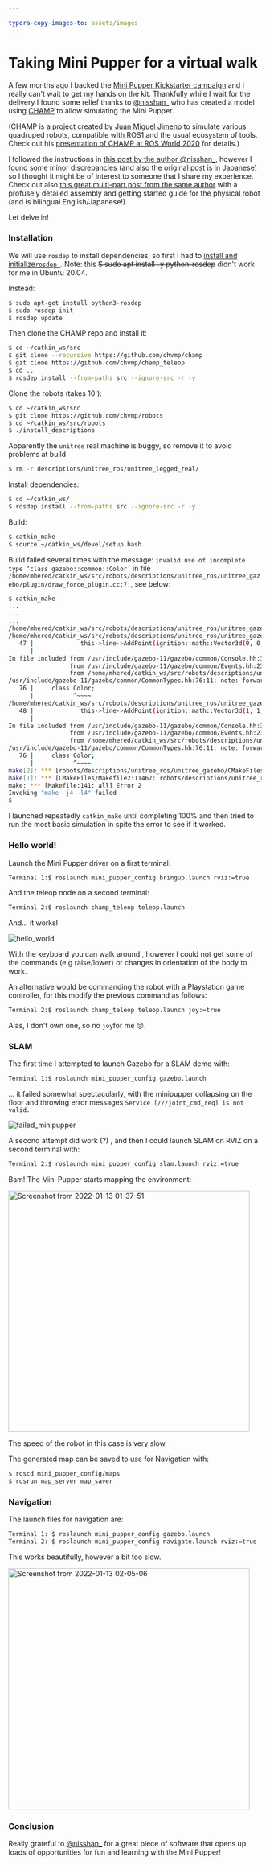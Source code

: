 ```yaml
---

typora-copy-images-to: assets/images
---
```


# Taking Mini Pupper for a virtual walk 

A few months ago I backed the [Mini Pupper Kickstarter campaign](https://www.kickstarter.com/projects/336477435/mini-pupper-open-sourceros-robot-dog-kit) and I really can't wait to get my hands on the kit. Thankfully while I wait for the delivery I found some relief thanks to  [@nisshan_](https://mobile.twitter.com/nisshan_) who has created a model using [CHAMP](https://github.com/chvmp/champ) to allow simulating the Mini Pupper.

(CHAMP is a project created by [Juan Miguel Jimeno](https://twitter.com/joemeno) to simulate various quadruped robots, compatible with ROS1 and the usual ecosystem of tools. Check out his [presentation of CHAMP at ROS World 2020](https://translate.google.com/website?sl=auto&tl=en&u=https://vimeo.com/480603868) for details.)

I followed the instructions in [this post by the author @nisshan_](https://qiita.com/nisshan_/items/fa4a4ab807c5e4bb1ff4), however I found some minor discrepancies (and also the original post is in Japanese) so I thought it might be of interest to someone that I share my experience. Check out also [this great multi-part post from the same author](https://qiita.com/nisshan_/items/5f1a0953e9fd4afba5b5) with a profusely detailed assembly and getting started guide for the physical robot (and is bilingual English/Japanese!).

Let delve in!

### Installation

We will use `rosdep` to install dependencies, so first I had to [install and initialize`rosdep `](http://wiki.ros.org/rosdep). Note: this ~~$ sudo apt install -y python-rosdep~~ didn't work for me in Ubuntu 20.04.

Instead:

```bash
$ sudo apt-get install python3-rosdep
$ sudo rosdep init
$ rosdep update
```

Then clone the CHAMP repo and install it:

```bash
$ cd ~/catkin_ws/src
$ git clone --recursive https://github.com/chvmp/champ
$ git clone https://github.com/chvmp/champ_teleop
$ cd ..
$ rosdep install --from-paths src --ignore-src -r -y
```

Clone the robots (takes 10'):

```bash
$ cd ~/catkin_ws/src
$ git clone https://github.com/chvmp/robots
$ cd ~/catkin_ws/src/robots 
$ ./install_descriptions
```

Apparently the `unitree` real machine is buggy, so remove it to avoid problems at build

```bash
$ rm -r descriptions/unitree_ros/unitree_legged_real/
```

Install dependencies:

```bash
$ cd ~/catkin_ws/
$ rosdep install --from-paths src --ignore-src -r -y
```

Build:

```bash
$ catkin_make
$ source ~/catkin_ws/devel/setup.bash
```

Build failed several times with the message: `invalid use of incomplete type ‘class gazebo::common::Color’` in file `/home/mhered/catkin_ws/src/robots/descriptions/unitree_ros/unitree_gazebo/plugin/draw_force_plugin.cc:7:`, see below:

```bash
$ catkin_make
...
...
...
/home/mhered/catkin_ws/src/robots/descriptions/unitree_ros/unitree_gazebo/plugin/draw_force_plugin.cc: In member function ‘virtual void gazebo::UnitreeDrawForcePlugin::Load(gazebo::rendering::VisualPtr, sdf::v9::ElementPtr)’:
/home/mhered/catkin_ws/src/robots/descriptions/unitree_ros/unitree_gazebo/plugin/draw_force_plugin.cc:47:95: error: invalid use of incomplete type ‘class gazebo::common::Color’
   47 |             this->line->AddPoint(ignition::math::Vector3d(0, 0, 0), common::Color(0, 1, 0, 1.0));
      |                                                                                               ^
In file included from /usr/include/gazebo-11/gazebo/common/Console.hh:30,
                 from /usr/include/gazebo-11/gazebo/common/Events.hh:23,
                 from /home/mhered/catkin_ws/src/robots/descriptions/unitree_ros/unitree_gazebo/plugin/draw_force_plugin.cc:7:
/usr/include/gazebo-11/gazebo/common/CommonTypes.hh:76:11: note: forward declaration of ‘class gazebo::common::Color’
   76 |     class Color;
      |           ^~~~~
/home/mhered/catkin_ws/src/robots/descriptions/unitree_ros/unitree_gazebo/plugin/draw_force_plugin.cc:48:95: error: invalid use of incomplete type ‘class gazebo::common::Color’
   48 |             this->line->AddPoint(ignition::math::Vector3d(1, 1, 1), common::Color(0, 1, 0, 1.0));
      |                                                                                               ^
In file included from /usr/include/gazebo-11/gazebo/common/Console.hh:30,
                 from /usr/include/gazebo-11/gazebo/common/Events.hh:23,
                 from /home/mhered/catkin_ws/src/robots/descriptions/unitree_ros/unitree_gazebo/plugin/draw_force_plugin.cc:7:
/usr/include/gazebo-11/gazebo/common/CommonTypes.hh:76:11: note: forward declaration of ‘class gazebo::common::Color’
   76 |     class Color;
      |           ^~~~~
make[2]: *** [robots/descriptions/unitree_ros/unitree_gazebo/CMakeFiles/unitreeDrawForcePlugin.dir/build.make:63: robots/descriptions/unitree_ros/unitree_gazebo/CMakeFiles/unitreeDrawForcePlugin.dir/plugin/draw_force_plugin.cc.o] Error 1
make[1]: *** [CMakeFiles/Makefile2:11467: robots/descriptions/unitree_ros/unitree_gazebo/CMakeFiles/unitreeDrawForcePlugin.dir/all] Error 2
make: *** [Makefile:141: all] Error 2
Invoking "make -j4 -l4" failed
$
```

I launched repeatedly `catkin_make` until completing 100% and then tried to run the most basic simulation in spite the error to see if it worked.

### Hello world!

Launch the Mini Pupper driver on a first terminal:

```bash
Terminal 1:$ roslaunch mini_pupper_config bringup.launch rviz:=true
```

And the teleop node on a second terminal:

```bash
Terminal 2:$ roslaunch champ_teleop teleop.launch
```

And... it works!

![hello_world](./assets/images/hello_world.gif)

With the keyboard you can walk around , however I could not get some of the commands (e.g raise/lower) or changes in orientation of the body to work.

An alternative would be commanding the robot with a Playstation game controller, for this modify the previous command as follows:

```bash
Terminal 2:$ roslaunch champ_teleop teleop.launch joy:=true
```

Alas, I don't own one, so no `joy`for me :cry:.

### SLAM

The first time I attempted to launch Gazebo for a SLAM demo with:

```bash
Terminal 1:$ roslaunch mini_pupper_config gazebo.launch
```
... it failed somewhat spectacularly, with the minipupper collapsing on the floor and throwing error messages  `Service [///joint_cmd_req] is not valid.` 

![failed_minipupper](./assets/images/failed_minipupper.gif)

A second attempt did work (?) , and then I could launch SLAM on RVIZ on a second terminal with: 
```bash
Terminal 2:$ roslaunch mini_pupper_config slam.launch rviz:=true
```

Bam! The Mini Pupper starts mapping the environment:

<img src="./assets/images/Screenshot_2022-01-13_01-37-51.png" alt="Screenshot from 2022-01-13 01-37-51" width="480" />

The speed of the robot in this case is very slow.

The generated map can be saved to use for Navigation with:

```bash
$ roscd mini_pupper_config/maps
$ rosrun map_server map_saver
```

### Navigation

The launch files for navigation are:

```bash
Terminal 1: $ roslaunch mini_pupper_config gazebo.launch
Terminal 2: $ roslaunch mini_pupper_config navigate.launch rviz:=true
```

This works beautifully, however a bit too slow.

<img src="./assets/images/Screenshot_2022-01-13_02-05-06.png" alt="Screenshot from 2022-01-13 02-05-06" width="480" />

### Conclusion

Really grateful to [@nisshan_](https://mobile.twitter.com/nisshan_) for a great piece of software that opens up loads of opportunities for fun and learning with the Mini Pupper!

